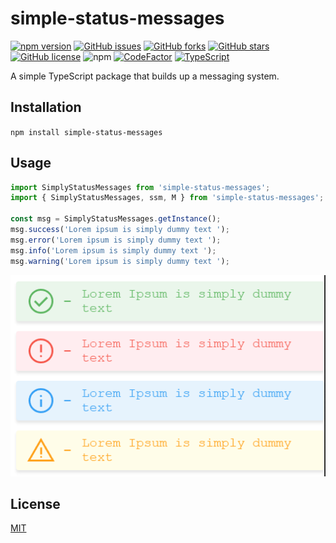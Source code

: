 # simple-status-messages

[![npm version](https://badge.fury.io/js/simple-status-messages.svg)](https://badge.fury.io/js/simple-status-messages)
[![GitHub issues](https://img.shields.io/github/issues/josunlp/simple-status-messages)](https://github.com/josunlp/simple-status-messages/issues)
[![GitHub forks](https://img.shields.io/github/forks/josunlp/simple-status-messages)](https://github.com/josunlp/simple-status-messages/network)
[![GitHub stars](https://img.shields.io/github/stars/josunlp/simple-status-messages)](https://github.com/josunlp/simple-status-messages/stargazers)
[![GitHub license](https://img.shields.io/github/license/josunlp/simple-status-messages)](https://github.com/josunlp/simple-status-messages/blob/master/LICENSE)
![npm](https://img.shields.io/npm/dt/simple-status-messages)
[![CodeFactor](https://www.codefactor.io/repository/github/josunlp/simple-status-messages/badge)](https://www.codefactor.io/repository/github/josunlp/simple-status-messages)
[![TypeScript](https://img.shields.io/badge/Developed%20in-TypeScript-blue?logo=typescript)](https://www.typescriptlang.org/)

A simple TypeScript package that builds up a messaging system.

## Installation

```npm install simple-status-messages```

## Usage

```typescript
import SimplyStatusMessages from 'simple-status-messages';
import { SimplyStatusMessages, ssm, M } from 'simple-status-messages';

const msg = SimplyStatusMessages.getInstance();
msg.success('Lorem ipsum is simply dummy text ');
msg.error('Lorem ipsum is simply dummy text ');
msg.info('Lorem ipsum is simply dummy text ');
msg.warning('Lorem ipsum is simply dummy text ');
```

![Example](assets/images/example.png)

## License

[MIT](https://opensource.org/licenses/MIT)
